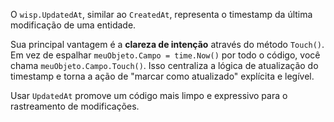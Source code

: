 O `wisp.UpdatedAt`, similar ao `CreatedAt`, representa o timestamp da última modificação de uma entidade.

Sua principal vantagem é a **clareza de intenção** através do método `Touch()`. Em vez de espalhar `meuObjeto.Campo = time.Now()` por todo o código, você chama `meuObjeto.Campo.Touch()`. Isso centraliza a lógica de atualização do timestamp e torna a ação de "marcar como atualizado" explícita e legível.

Usar `UpdatedAt` promove um código mais limpo e expressivo para o rastreamento de modificações.
